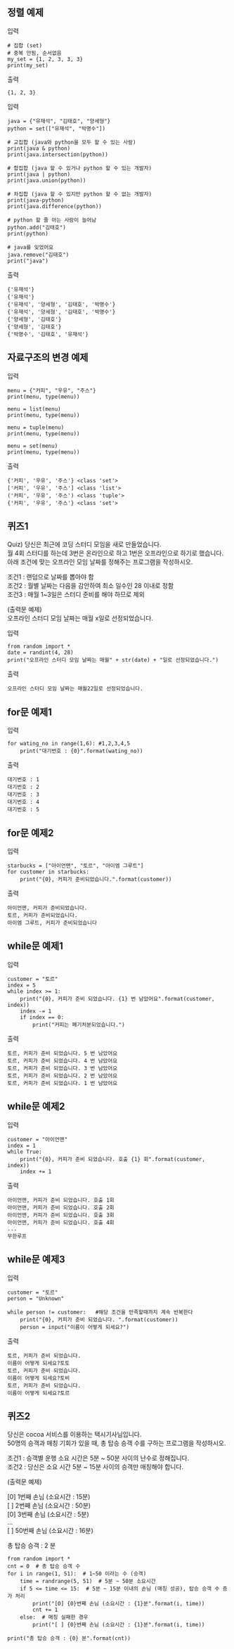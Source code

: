 ## 정렬 예제

입력

```
# 집합 (set)
# 중복 안됨, 순서없음
my_set = {1, 2, 3, 3, 3}
print(my_set)
```

출력

```
{1, 2, 3}
```

입력

```
java = {"유재석", "김태호", "양세형"}
python = set(["유재석", "박명수"])

# 교집합 (java와 python을 모두 할 수 있는 사람)
print(java & python)
print(java.intersection(python))

# 합집합 (java 할 수 있거나 python 할 수 있는 개발자)
print(java | python)
print(java.union(python))

# 차집합 (java 할 수 있지만 python 할 수 없는 개발자)
print(java-python)
print(java.difference(python))

# python 할 줄 아는 사람이 늘어남
python.add("김태호")
print(python)

# java를 잊었어요
java.remove("김태호")
print("java")
```

출력

```
{'유재석'}
{'유재석'}
{'유재석', '양세형', '김태호', '박명수'}
{'유재석', '양세형', '김태호', '박명수'}
{'양세형', '김태호'}
{'양세형', '김태호'}
{'박명수', '김태호', '유재석'}
```

## 자료구조의 변경 예제

입력

```
menu = {"커피", "우유", "주스"}
print(menu, type(menu))

menu = list(menu)
print(menu, type(menu))

menu = tuple(menu)
print(menu, type(menu))

menu = set(menu)
print(menu, type(menu))
```

출력

```
{'커피', '우유', '주스'} <class 'set'>
['커피', '우유', '주스'] <class 'list'>
('커피', '우유', '주스') <class 'tuple'>
{'커피', '우유', '주스'} <class 'set'>
```

## 퀴즈1

Quiz) 당신은 최근에 코딩 스터디 모임을 새로 만들었습니다.  
월 4회 스터디를 하는데 3번은 온라인으로 하고 1번은 오프라인으로 하기로 했습니다.  
아래 조건에 맞는 오프라인 모임 날짜를 정해주는 프로그램을 작성하시오.

조건1 : 랜덤으로 날짜를 뽑아야 함  
조건2 : 월별 날짜는 다음을 감안하여 최소 일수인 28 이내로 정함  
조건3 : 매월 1~3일은 스터디 준비를 해야 하므로 제외

(출력문 예제)  
오프라인 스터디 모임 날짜는 매월 x일로 선정되었습니다.

입력

```
from random import *
date = randint(4, 28)
print("오프라인 스터디 모임 날짜는 매월" + str(date) + "일로 선정되었습니다.")
```

출력

```
오프라인 스터디 모임 날짜는 매월22일로 선정되었습니다.
```

## for문 예제1

입력

```
for wating_no in range(1,6): #1,2,3,4,5
    print("대기번호 : {0}".format(wating_no))
```

출력

```
대기번호 : 1
대기번호 : 2
대기번호 : 3
대기번호 : 4
대기번호 : 5
```

## for문 예제2

입력

```
starbucks = ["아이언맨", "토르", "아이엠 그루트"]
for customer in starbucks:
    print("{0}, 커피가 준비되었습니다.".format(customer))
```

출력

```
아이언맨, 커피가 준비되었습니다.
토르, 커피가 준비되었습니다.
아이엠 그루트, 커피가 준비되었습니다
```

## while문 예제1

입력

```
customer = "토르"
index = 5
while index >= 1:
    print("{0}, 커피가 준비 되었습니다. {1} 번 남았어요".format(customer, index))
    index -= 1
    if index == 0:
        print("커피는 폐기처분되었습니다.")
```

출력

```
토르, 커피가 준비 되었습니다. 5 번 남았어요
토르, 커피가 준비 되었습니다. 4 번 남았어요
토르, 커피가 준비 되었습니다. 3 번 남았어요
토르, 커피가 준비 되었습니다. 2 번 남았어요
토르, 커피가 준비 되었습니다. 1 번 남았어요
```

## while문 예제2

입력

```
customer = "아이언맨"
index = 1
while True:
    print("{0}, 커피가 준비 되었습니다. 호출 {1} 회".format(customer, index))
    index += 1
```

출력

```
아이언맨, 커피가 준비 되었습니다. 호출 1회
아이언맨, 커피가 준비 되었습니다. 호출 2회
아이언맨, 커피가 준비 되었습니다. 호출 3회
아이언맨, 커피가 준비 되었습니다. 호출 4회
...
무한루프
```

## while문 예제3

입력

```
customer = "토르"
person = "Unknown"

while person != customer:   #해당 조건을 만족할때까지 계속 반복한다
    print("{0}, 커피가 준비 되었습니다. ".format(customer))
    person = input("이름이 어떻게 되세요?")
```

출력

```
토르, 커피가 준비 되었습니다.
이름이 어떻게 되세요?토토
토르, 커피가 준비 되었습니다.
이름이 어떻게 되세요?토비
토르, 커피가 준비 되었습니다.
이름이 어떻게 되세요?토르
```

## 퀴즈2

당신은 cocoa 서비스를 이용하는 택시기사님입니다.  
50명의 승객과 매칭 기회가 있을 때, 총 탑승 승객 수를 구하는 프로그램을 작성하시오.

조건1 : 승객별 운행 소요 시간은 5분 ~ 50분 사이의 난수로 정해집니다.  
조건2 : 당신은 소요 시간 5분 ~ 15분 사이의 승객만 매칭해야 합니다.

(출력문 예제)

[0] 1번째 손님 (소요시간 : 15분)  
[ ] 2번째 손님 (소요시간 : 50분)  
[0] 3번째 손님 (소요시간 : 5분)  
...  
[ ] 50번째 손님 (소요시간 : 16분)

총 탑승 승객 : 2 분

```
from random import *
cnt = 0  # 총 탑승 승객 수
for i in range(1, 51):  # 1~50 이라는 수 (승객)
    time = randrange(5, 51)  # 5분 ~ 50분 소요시간
    if 5 <= time <= 15:  # 5분 ~ 15분 이내의 손님 (매칭 성공), 탑승 승객 수 증가 처리
        print("[O] {0}번째 손님 (소요시간 : {1}분".format(i, time))
        cnt += 1
    else:  # 매칭 실패한 경우
        print("[ ] {0}번째 손님 (소요시간 : {1}분".format(i, time))

print("총 탑승 승객 : {0} 분".format(cnt))
```
